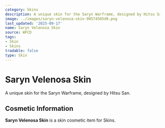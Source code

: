 ```yaml
---
category: Skins
description: A unique skin for the Saryn Warframe, designed by Hitsu San.
image: ../images/saryn-velenosa-skin-99574505d9.png
last_updated: '2025-09-17'
name: Saryn Velenosa Skin
source: WFCD
tags:
- Skin
- Skins
tradable: false
type: Skin
---
```


# Saryn Velenosa Skin

A unique skin for the Saryn Warframe, designed by Hitsu San.

## Cosmetic Information

**Saryn Velenosa Skin** is a skin cosmetic item for Skins.

